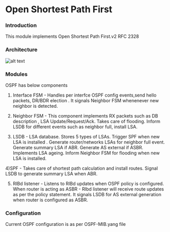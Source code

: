 # Open Shortest Path First

### Introduction
This module implements Open Shortest Path First.v2
RFC 2328 

### Architecture
![alt text](https://github.com/SnapRoute/l3/blob/master/ospf/docs/ospf_architecture.png "Architecture")
### Modules
OSPF has below components
1) Interface FSM - 
Handles per interfce OSPF config events,send hello packets, DR/BDR election .
 It signals Neighbor FSM whenenever new neighbor is detected. 

2) Neighbor FSM -
This component implements 
RX packets such as DB description , LSA Update/Request/Ack.
Takes care of flooding. 
Inform LSDB for different events such as neighbor full, install LSA.

3) LSDB -
LSA database. Stores 5 types of LSAs.
Trigger SPF when new LSA is installed . 
Generate router/networks LSAs for neighbor full event.
Generate summary LSA if ABR.
Generate AS external if ASBR.
Implements LSA ageing.
Inform Neighbor FSM for flooding  when new LSA is installed.

4)SPF - 
Takes care of shortest path calculation and install routes.
Signal LSDB to generate summary LSA when ABR.

5) RIBd listener -
Listens to RIBd updates when OSPF policy is configured. 
When router is acting as ASBR - RIbd listener will receive route updates as per the 
policy statement.
It signals LSDB for AS external generation when router is configured as ASBR.

### Configuration
Current OSPF configuration is as per OSPF-MIB.yang file 
